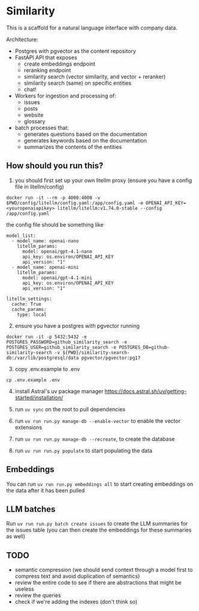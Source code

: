 # Similarity

This is a scaffold for a natural language interface with company data.

Architecture:
- Postgres with pgvector as the content repository
- FastAPI API that exposes
  - create embeddings endpoint
  - reranking endpoint
  - similarity search (vector similarity, and vector + reranker)
  - similarity search (same) on specific entities
  - chat!
- Workers for ingestion and processing of:
  - issues
  - posts
  - website
  - glossary
- batch processes that:
  - generates questions based on the documentation
  - generates keywords based on the documentation
  - summarizes the contents of the entities

## How should you run this?

1) you should first set up your own litellm proxy (ensure you have a config file in litellm/config)

```
docker run -it --rm -p 4000:4000 -v $PWD/config/litellm/config.yaml:/app/config.yaml -e OPENAI_API_KEY=<youropenaiapikey> litellm/litellm:v1.74.0-stable --config /app/config.yaml
```

the config file should be something like

```
model_list:
  - model_name: openai-nano
    litellm_params:
      model: openai/gpt-4.1-nano
      api_key: os.environ/OPENAI_API_KEY
      api_version: "1"
  - model_name: openai-mini
    litellm_params:
      model: openai/gpt-4.1-mini
      api_key: os.environ/OPENAI_API_KEY
      api_version: "1"

litellm_settings:
  cache: True
  cache_params:
    type: local

```

2) ensure you have a postgres with pgvector running

```
docker run -it -p 5432:5432 -e POSTGRES_PASSWORD=github_similarity_search -e POSTGRES_USER=github_similarity_search -e POSTGRES_DB=github-similarity-search -v ${PWD}/similarity-search-db:/var/lib/postgresql/data pgvector/pgvector:pg17
```

3) copy .env.example to .env

```
cp .env.example .env
```

4) install Astral's uv package manager https://docs.astral.sh/uv/getting-started/installation/

5) run `uv sync` on the root to pull dependencies

6) run `uv run run.py manage-db --enable-vector` to enable the vector extensions

7) run `uv run run.py manage-db --recreate`, to create the database

8) run `uv run run.py populate` to start populating the data


## Embeddings

You can run `uv run run.py embeddings all` to start creating embeddings on the data after it has been pulled

## LLM batches

Run `uv run run.py batch create issues` to create the LLM summaries for the issues table (you can then create the embeddings for these summaries as well)


## TODO

- semantic compression (we should send context through a model first to compress text and avoid duplication of semantics)
- review the entire code to see if there are abstractions that might be useless
- review the queries
- check if we're adding the indexes (don't think so)